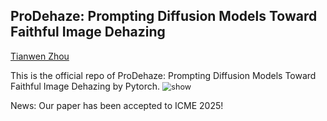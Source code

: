 ## ProDehaze: Prompting Diffusion Models Toward Faithful Image Dehazing

[Tianwen Zhou](https://zhoutianwen.com/)

This is the official repo of ProDehaze: Prompting Diffusion Models Toward Faithful Image Dehazing by Pytorch.
<img src="asset/overview.jpg" alt="show" style="zoom:90%;" />

News: Our paper has been accepted to ICME 2025!
